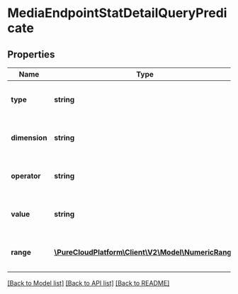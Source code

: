 # MediaEndpointStatDetailQueryPredicate

## Properties
Name | Type | Description | Notes
------------ | ------------- | ------------- | -------------
**type** | **string** | Optional type, can usually be inferred | [optional] 
**dimension** | **string** | Left hand side for dimension predicates | [optional] 
**operator** | **string** | Optional operator, default is matches | [optional] 
**value** | **string** | Right hand side for dimension predicates | [optional] 
**range** | [**\PureCloudPlatform\Client\V2\Model\NumericRange**](NumericRange.md) | Right hand side for dimension predicates | [optional] 

[[Back to Model list]](../README.md#documentation-for-models) [[Back to API list]](../README.md#documentation-for-api-endpoints) [[Back to README]](../README.md)


